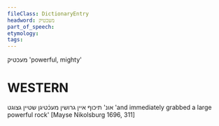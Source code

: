 ```yaml
---
fileClass: DictionaryEntry
headword: מעכטיק
part_of_speech: 
etymology: 
tags: 
---
```

מעכטיק
'powerful, mighty'

WESTERN
========

אונ' תיכוף איין גרושין מעכֿטיגן שטיין גצוגט
'and immediately grabbed a large powerful rock'
[Mayse Nikolsburg 1696, 311]